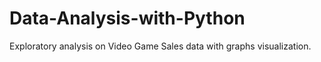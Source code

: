 # Data-Analysis-with-Python
Exploratory analysis on Video Game Sales data with graphs visualization.
